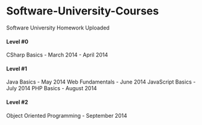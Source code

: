 Software-University-Courses
============================
Software University Homework Uploaded

#### Level #0
CSharp Basics - March 2014 - April 2014

#### Level #1
Java Basics - May 2014
Web Fundamentals - June 2014
JavaScript Basics - July 2014
PHP Basics - August 2014

#### Level #2
Object Oriented Programming - September 2014

